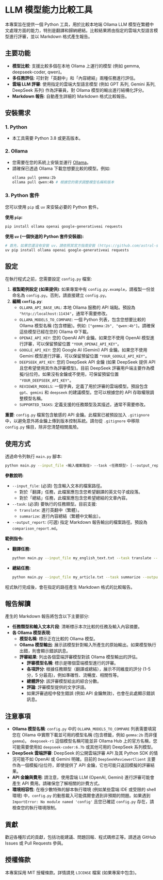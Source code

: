 # LLM 模型能力比較工具

本專案旨在提供一個 Python 工具，用於比較本地端 Ollama LLM 模型在繁體中文處理方面的能力，特別是翻譯和歸納總結。比較結果將由指定的雲端大型語言模型進行評審，並以 Markdown 格式產生報告。

## 主要功能
- **模型比較**: 支援比較多個在本地 Ollama 上運行的模型 (例如 gemma, deepseek-coder, qwen)。
- **多任務評估**: 可針對「英翻中」和「內容總結」兩種任務進行評估。
- **雲端 LLM 評審**: 使用指定的雲端大型語言模型 (例如 GPT 系列, Gemini 系列, DeepSeek 系列) 作為評審員，對 Ollama 模型的輸出進行結構化評分。
- **Markdown 報告**: 自動產生詳細的 Markdown 格式比較報告。

## 安裝需求

### 1. Python
- 本工具需要 Python 3.8 或更高版本。

### 2. Ollama
- 您需要在您的系統上安裝並運行 [Ollama](https://ollama.com/)。
- 請確保已透過 Ollama 下載您想要比較的模型。例如:
  ```bash
  ollama pull gemma:2b
  ollama pull qwen:4b # 根據您的需求調整模型名稱和版本
  ```

### 3. Python 套件
您可以使用 `pip` 或 `uv` 來安裝必要的 Python 套件。

**使用 `pip`:**
  ```bash
  pip install ollama openai google-generativeai requests
  ```

**使用 `uv` (一個快速的 Python 套件安裝器):**
  ```bash
  # 首先，如果您還沒有安裝 uv，請依照其官方指南安裝 (https://github.com/astral-sh/uv)
  uv pip install ollama openai google-generativeai requests
  ```

## 設定

在執行程式之前，您需要設定 `config.py` 檔案:

1.  **複製範例設定 (如果提供)**: 如果專案中有 `config.py.example`，請複製一份並命名為 `config.py`。否則，請直接建立 `config.py`。
2.  **編輯 `config.py`**:
    - `OLLAMA_API_BASE_URL`: 本地 Ollama 服務的 API 端點。預設為 `"http://localhost:11434"`，通常不需要修改。
    - `OLLAMA_MODELS_TO_COMPARE`: 一個 Python 列表，包含您想要比較的 Ollama 模型名稱 (包含標籤)。例如: `["gemma:2b", "qwen:4b"]`。請確保這些模型已經在您的 Ollama 中下載。
    - `OPENAI_API_KEY`: 您的 OpenAI API 金鑰。如果您不使用 OpenAI 模型進行評審，可以保留預留位置 `"YOUR_OPENAI_API_KEY"`。
    - `GOOGLE_API_KEY`: 您的 Google AI (Gemini) API 金鑰。如果您不使用 Gemini 模型進行評審，可以保留預留位置 `"YOUR_GOOGLE_API_KEY"`。
    - `DEEPSEEK_API_KEY`: 您的 DeepSeek API 金鑰 (如果 DeepSeek 提供 API 且您希望使用其作為評審模型)。目前 DeepSeek 評審用戶端主要作為模擬/佔位符。如果沒有金鑰或不使用，可保留預留位置 `"YOUR_DEEPSEEK_API_KEY"`。
    - `REVIEWER_MODELS`: 一個字典，定義了用於評審的雲端模型。預設包含 `gpt`、`gemini` 和 `deepseek` 的建議模型。您可以根據您的 API 存取權限調整模型名稱。
    - `SUPPORTED_TASKS`: 定義支援的任務類型及其描述，通常不需要修改。

**重要**: `config.py` 檔案包含敏感的 API 金鑰。此檔案已被預設加入 `.gitignore` 中，以避免意外將金鑰上傳到版本控制系統。請勿從 `.gitignore` 中移除 `config.py` 條目，除非您清楚相關風險。

## 使用方式

透過命令列執行 `main.py` 腳本:
```bash
python main.py --input_file <輸入檔案路徑> --task <任務類型> [--output_report <報告輸出路徑>]
```

**參數說明:**
- `--input_file`: (必須) 包含輸入文本的檔案路徑。
  - 對於「翻譯」任務，此檔案應包含您希望翻譯的英文句子或段落。
  - 對於「總結」任務，此檔案應包含您希望總結的文章內容。
- `--task`: (必須) 要執行的任務類型。目前支援:
  - `translate`: 進行英翻中（繁體）。
  - `summarize`: 進行內容總結（繁體中文輸出）。
- `--output_report`: (可選) 指定 Markdown 報告輸出的檔案路徑。預設為 `comparison_report.md`。

**範例指令:**

- **翻譯任務:**
  ```bash
  python main.py --input_file my_english_text.txt --task translate --output_report translation_results.md
  ```
- **總結任務:**
  ```bash
  python main.py --input_file my_article.txt --task summarize --output_report summary_results.md
  ```

程式執行完成後，會在指定的路徑產生 Markdown 格式的比較報告。

## 報告解讀

產生的 Markdown 報告將包含以下主要部分:
- **任務類型和輸入文本片段**: 清晰標示本次比較的任務及輸入內容摘要。
- **各 Ollama 模型表現**:
  - **模型名稱**: 標示正在比較的 Ollama 模型。
  - **Ollama 模型輸出**: 展示該模型針對輸入所產生的原始輸出。如果模型執行出錯，則會顯示錯誤訊息。
  - **評審結果**: 列出各個雲端評審模型對該 Ollama 模型輸出的評估。
    - **評審模型名稱**: 標示是哪個雲端模型進行的評審。
    - **各項評分**: 根據任務類型（翻譯或總結），展示不同維度的評分 (1-5 分，5 分最高)，例如準確性、流暢度、相關性等。
    - **總體評分**: 該評審模型給出的綜合分數。
    - **評論**: 評審模型提供的文字評語。
    - 如果評審過程中發生錯誤 (例如 API 金鑰無效)，也會在此處顯示錯誤訊息。

## 注意事項
- **Ollama 模型名稱**: `config.py` 中的 `OLLAMA_MODELS_TO_COMPARE` 列表需要填寫您在 Ollama 中實際下載並可用的模型名稱 (包含標籤，例如 `gemma:2b` 而非僅 `gemma`)。 `deepseek-r1` 這個模型名稱可能並非 Ollama Hub 上的官方名稱，您可能需要使用如 `deepseek-coder:6.7b` 或其他可用的 DeepSeek 系列模型。
- **DeepSeek 雲端評審**: DeepSeek 的公開雲端評審 API 及其 Python SDK 的情況可能不如 OpenAI 或 Gemini 明確。目前的 `DeepSeekReviewerClient` 主要作為一個模擬/佔位符，即使提供了 API 金鑰，它也可能只返回模擬的評審結果。
- **API 金鑰與費用**: 請注意，使用雲端 LLM (OpenAI, Gemini) 進行評審可能會產生 API 費用。請確保您了解相關的計費方式。
- **環境相容性**: 在極少數特殊的腳本執行環境 (例如某些雲端 IDE 或受限的 shell 環境) 中，`config.py` 的動態載入可能偶爾會遇到非預期的問題。如果遇到 `ImportError: No module named 'config'` 且您已確認 `config.py` 存在，請檢查您的執行環境限制。

## 貢獻
歡迎各種形式的貢獻，包括功能建議、問題回報、程式碼修正等。請透過 GitHub Issues 或 Pull Requests 參與。

## 授權條款
本專案採用 MIT 授權條款。詳情請見 `LICENSE` 檔案 (如果專案中包含)。
